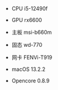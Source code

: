 * CPU i5-12490f
* GPU rx6600
* 主板 msi-b660m
* 固态 wd-770
* 网卡 FENVi-T919



* macOS 13.2.2
* Opencore 0.8.9
